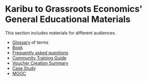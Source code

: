 # Karibu to Grassroots Economics' General Educational Materials

This section includes materials for different audiences.

* [Glossary](glossary/) of terms
* [Book](https://willruddick.substack.com/p/grassroots-economics-the-book-is)
* [Frequently asked questions](faq/)
* [Community Training Guide](training/)
* [Voucher Creation Summary](voucher/)
* [Case Study](case_study/)
* [MOOC](https://www.grassrootseconomics.org/pages/mooc.html)

